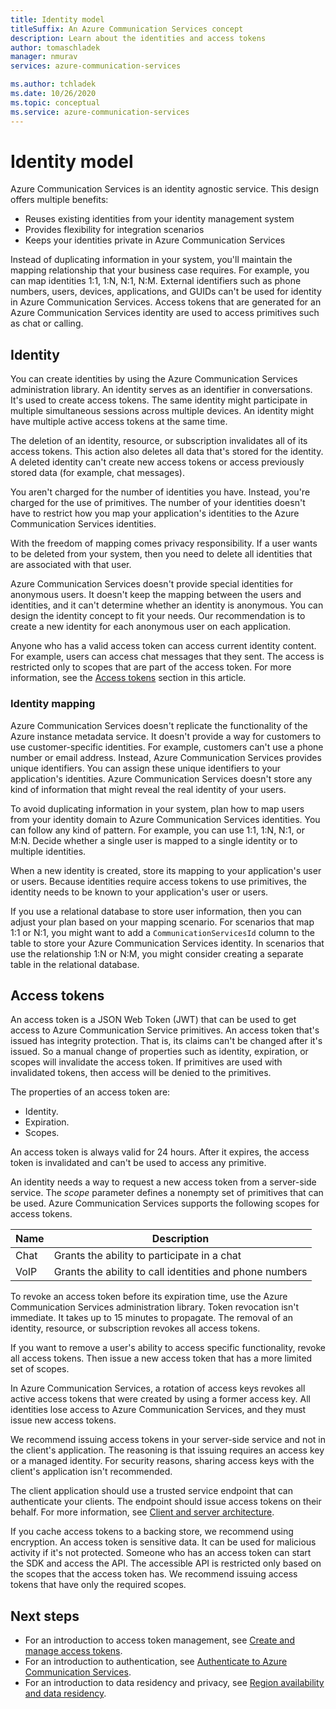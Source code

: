```yaml
---
title: Identity model
titleSuffix: An Azure Communication Services concept
description: Learn about the identities and access tokens
author: tomaschladek
manager: nmurav
services: azure-communication-services

ms.author: tchladek
ms.date: 10/26/2020
ms.topic: conceptual
ms.service: azure-communication-services
---
```


# Identity model

Azure Communication Services is an identity agnostic service. This design offers multiple benefits:
- Reuses existing identities from your identity management system
- Provides flexibility for integration scenarios
- Keeps your identities private in Azure Communication Services

Instead of duplicating information in your system, you'll maintain the mapping relationship that your business case requires. For example, you can map identities 1:1, 1:N, N:1, N:M. External identifiers such as phone numbers, users, devices, applications, and GUIDs can't be used for identity in Azure Communication Services. Access tokens that are generated for an Azure Communication Services identity are used to access primitives such as chat or calling. 

## Identity

You can create identities by using the Azure Communication Services administration library. An identity serves as an identifier in conversations. It's used to create access tokens. The same identity might participate in multiple simultaneous sessions across multiple devices. An identity might have multiple active access tokens at the same time. 

The deletion of an identity, resource, or subscription invalidates all of its access tokens. This action also deletes all data that's stored for the identity. A deleted identity can't create new access tokens or access previously stored data (for example, chat messages). 

You aren't charged for the number of identities you have. Instead, you're charged for the use of primitives. The number of your identities doesn't have to restrict how you map your application's identities to the Azure Communication Services identities. 

With the freedom of mapping comes privacy responsibility. If a user wants to be deleted from your system, then you need to delete all identities that are associated with that user.

Azure Communication Services doesn't provide special identities for anonymous users. It doesn't keep the mapping between the users and identities, and it can't determine whether an identity is anonymous. You can design the identity concept to fit your needs. Our recommendation is to create a new identity for each anonymous user on each application. 

Anyone who has a valid access token can access current identity content. For example, users can access chat messages that they sent. The access is restricted only to scopes that are part of the access token. For more information, see the [Access tokens](#access-tokens) section in this article.

### Identity mapping

Azure Communication Services doesn't replicate the functionality of the Azure instance metadata service. It doesn't provide a way for customers to use customer-specific identities. For example, customers can't use a phone number or email address. Instead, Azure Communication Services provides unique identifiers. You can assign these unique identifiers to your application's identities. Azure Communication Services doesn't store any kind of information that might reveal the real identity of your users.

To avoid duplicating information in your system, plan how to map users from your identity domain to Azure Communication Services identities. You can follow any kind of pattern. For example, you can use 1:1, 1:N, N:1, or M:N. Decide whether a single user is mapped to a single identity or to multiple identities. 

When a new identity is created, store its mapping to your application's user or users. Because identities require access tokens to use primitives, the identity needs to be known to your application's user or users.

If you use a relational database to store user information, then you can adjust your plan based on your mapping scenario. For scenarios that map 1:1 or N:1, you might want to add a `CommunicationServicesId` column to the table to store your Azure Communication Services identity. In scenarios that use the relationship 1:N or N:M, you might consider creating a separate table in the relational database.

## Access tokens

An access token is a JSON Web Token (JWT) that can be used to get access to Azure Communication Service primitives. An access token that's issued has integrity protection. That is, its claims can't be changed after it's issued. So a manual change of properties such as identity, expiration, or scopes will invalidate the access token. If primitives are used with invalidated tokens, then access will be denied to the primitives. 

The properties of an access token are:
* Identity.
* Expiration.
* Scopes.

An access token is always valid for 24 hours. After it expires, the access token is invalidated and can't be used to access any primitive. 

An identity needs a way to request a new access token from a server-side service. The *scope* parameter defines a nonempty set of primitives that can be used. Azure Communication Services supports the following scopes for access tokens.

|Name|Description|
|---|---|
|Chat|	Grants the ability to participate in a chat|
|VoIP|	Grants the ability to call identities and phone numbers|


To revoke an access token before its expiration time, use the Azure Communication Services administration library. Token revocation isn't immediate. It takes up to 15 minutes to propagate. The removal of an identity, resource, or subscription revokes all access tokens. 

If you want to remove a user's ability to access specific functionality, revoke all access tokens. Then issue a new access token that has a more limited set of scopes.

In Azure Communication Services, a rotation of access keys revokes all active access tokens that were created by using a former access key. All identities lose access to Azure Communication Services, and they must issue new access tokens. 

We recommend issuing access tokens in your server-side service and not in the client's application. The reasoning is that issuing requires an access key or a managed identity. For security reasons, sharing access keys with the client's application isn't recommended. 

The client application should use a trusted service endpoint that can authenticate your clients. The endpoint should issue access tokens on their behalf. For more information, see [Client and server architecture](./client-and-server-architecture.md).

If you cache access tokens to a backing store, we recommend using encryption. An access token is sensitive data. It can be used for malicious activity if it's not protected. Someone who has an access token can start the SDK and access the API. The accessible API is restricted only based on the scopes that the access token has. We recommend issuing access tokens that have only the required scopes.

## Next steps

* For an introduction to access token management, see [Create and manage access tokens](https://docs.microsoft.com/azure/communication-services/quickstarts/access-tokens).
* For an introduction to authentication, see [Authenticate to Azure Communication Services](https://docs.microsoft.com/azure/communication-services/concepts/authentication).
* For an introduction to data residency and privacy, see [Region availability and data residency](https://docs.microsoft.com/azure/communication-services/concepts/privacy).